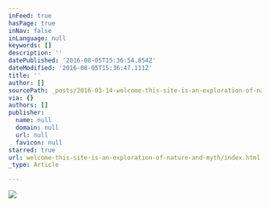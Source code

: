 ```yaml
---
inFeed: true
hasPage: true
inNav: false
inLanguage: null
keywords: []
description: ''
datePublished: '2016-08-05T15:36:54.854Z'
dateModified: '2016-08-05T15:36:47.111Z'
title: ''
author: []
sourcePath: _posts/2016-03-14-welcome-this-site-is-an-exploration-of-nature-and-myth.md
via: {}
authors: []
publisher:
  name: null
  domain: null
  url: null
  favicon: null
starred: true
url: welcome-this-site-is-an-exploration-of-nature-and-myth/index.html
_type: Article

---
```

![](https://the-grid-user-content.s3-us-west-2.amazonaws.com/7ae40441-0710-43fb-8175-778fd4c67d7d.jpg)